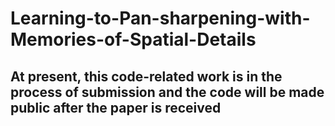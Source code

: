 # Learning-to-Pan-sharpening-with-Memories-of-Spatial-Details
## At present, this code-related work is in the process of submission and the code will be made public after the paper is received
